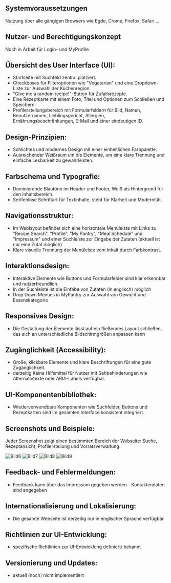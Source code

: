## Systemvoraussetzungen
Nutzung über alle gängigen Browsers wie Egde, Crome, Firefox, Safari ...

## Nutzer- und Berechtigungskonzept
Noch in Arbeit für Login- und MyProfile

## Übersicht des User Interface (UI): 
+ Startseite mit Suchfeld zentral platziert.
+ Checkboxes für Filteroptionen wie "Vegetarian" und eine Dropdown-Liste zur Auswahl der Küchenregion.
+ "Give me a random recipe!"-Button für Zufallsrezepte.
+ Eine Rezeptkarte mit einem Foto, Titel und Optionen zum Schließen und Speichern.
+ Profilerstellungsbereich mit Formularfeldern für Bild, Namen, Benutzernamen, Lieblingsgericht, Allergien, Ernährungsbeschränkungen, E-Mail und einer eindeutigen ID.

## Design-Prinzipien: 
+ Schlichtes und modernes Design mit einer einheitlichen Farbpalette.
+ Ausreichender Weißraum um die Elemente, um eine klare Trennung und einfache Lesbarkeit zu gewährleisten.

## Farbschema und Typografie: 
+ Dominierende Blautöne im Header und Footer, Weiß als Hintergrund für den Inhaltsbereich.
+ Serifenlose Schriftart für Textinhalte, steht für Klarheit und Modernität.

## Navigationsstruktur: 
+ Im Weblayout befindet sich eine horizontale Menüleiste mit Links zu "Recipe Search", "Profile", "My Pantry", "Meal Schedule" und "Impressum" und einer Suchleiste
  zur Eingabe der Zutaten (aktuell ist nur eine Zutat möglich)
+ Klare visuelle Trennung der Menüleiste vom Inhalt durch Farbkontrast.

## Interaktionsdesign: 
+ Interaktive Elemente wie Buttons und Formularfelder sind klar erkennbar und nutzerfreundlich.
+ In der Suchleiste ist die Einfabe von Zutaten (in englisch) möglich
+ Drop Down Menues in MyPantry zur Auswahl von Gewicht und Essenskategorie

## Responsives Design: 
+ Die Gestaltung der Elemente lässt auf ein fließendes Layout schließen, das sich an unterschiedliche Bildschirmgrößen anpassen kann

## Zugänglichkeit (Accessibility): 
+ Große, klickbare Elemente und klare Beschriftungen für eine gute Zugänglichkeit.
+ derzeitig Keine Hilfsmittel für Nutzer mit Sehbehinderungen wie Alternativtexte oder ARIA-Labels verfügbar.

## UI-Komponentenbibliothek: 
+ Wiederverwendbare Komponenten wie Suchfelder, Buttons und Rezeptkarten sind im gesamten Interface konsistent integriert.

## Screenshots und Beispiele: 
Jeder Screenshot zeigt einen bestimmten Bereich der Webseite: Suche, Rezeptansicht, Profilerstellung und Vorratsverwaltung.

![Bild6](./img/Bild6.png)
![Bild7](./img/Bild7.png)
![Bild8](./img/Bild8.png)
![Bild9](./img/Bild9.png)

## Feedback- und Fehlermeldungen: 
+ Feedback kann über das Impressum gegeben werden - Kontaktendaten sind angegeben

## Internationalisierung und Lokalisierung: 
+ Die gesamte Webseite ist derzeitig nur in englischer Sprache verfügbar

## Richtlinien zur UI-Entwicklung: 
+ spezifische Richtlinien zur UI-Entwicklung definiert/ bekannt

## Versionierung und Updates: 
+ aktuell (noch) nicht implementiert

